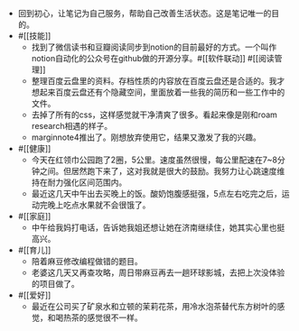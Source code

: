- 回到初心，让笔记为自己服务，帮助自己改善生活状态。这是笔记唯一的目的。
- #[[技能]]
    - 找到了微信读书和豆瓣阅读同步到notion的目前最好的方式。一个叫作notion自动化的公众号在github做的开源分享。#[[软件联动]] #[[阅读管理]]
    - 整理百度云盘里的资料。存档性质的内容放在百度云盘还是合适的。我才想起来百度云盘还有个隐藏空间，里面放着一些我的简历和一些工作中的文件。
    - 去掉了所有的css，这样感觉就干净清爽了很多。看起来像是刚和roam research相遇的样子。
    - marginnote4推出了。刚想放弃使用它，结果又激发了我的兴趣。
- #[[健康]]
    - 今天在红领巾公园跑了2圈，5公里。速度虽然很慢，每公里配速在7~8分钟之间。但居然跑下来了，这对我就是很大的鼓励。我努力让心跳速度维持在耐力强化区间范围内。
    - 最近这几天中午出去买晚上的饭。酸奶饱腹感挺强，5点左右吃完之后，运动完晚上吃点水果就不会很饿了。
- #[[家庭]]
    - 中午给我妈打电话，告诉她我姐还想让她在济南继续住，她其实心里也挺高兴。
- #[[育儿]]
    - 陪着麻豆修改编程做错的题目。
    - 老婆这几天又再查攻略，周日带麻豆再去一趟环球影城，去把上次没体验的项目做了。
- #[[爱好]]
    - 最近在公司买了矿泉水和立顿的茉莉花茶，用冷水泡茶替代东方树叶的感觉，和喝热茶的感觉很不一样。
